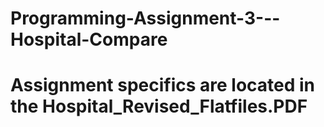 # Programming-Assignment-3---Hospital-Compare


# Assignment specifics are located in the Hospital_Revised_Flatfiles.PDF 
